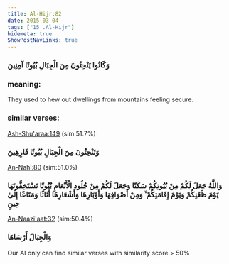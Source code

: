 ```yaml
---
title: Al-Hijr:82
date: 2015-03-04
tags: ["15 .Al-Hijr"]
hidemeta: true 
ShowPostNavLinks: true 
---
```

### وَكَانُوا يَنْحِتُونَ مِنَ الْجِبَالِ بُيُوتًا آمِنِينَ
### meaning: 
They used to hew out dwellings from mountains feeling secure.
### similar verses: 

[Ash-Shu'araa:149](/26/149) (sim:51.7%)

### وَتَنْحِتُونَ مِنَ الْجِبَالِ بُيُوتًا فَارِهِينَ

[An-Nahl:80](/16/80) (sim:51.0%)

### وَاللَّهُ جَعَلَ لَكُمْ مِنْ بُيُوتِكُمْ سَكَنًا وَجَعَلَ لَكُمْ مِنْ جُلُودِ الْأَنْعَامِ بُيُوتًا تَسْتَخِفُّونَهَا يَوْمَ ظَعْنِكُمْ وَيَوْمَ إِقَامَتِكُمْ ۙ وَمِنْ أَصْوَافِهَا وَأَوْبَارِهَا وَأَشْعَارِهَا أَثَاثًا وَمَتَاعًا إِلَىٰ حِينٍ

[An-Naazi'aat:32](/79/32) (sim:50.4%)

### وَالْجِبَالَ أَرْسَاهَا

Our AI only can find similar verses with similarity score > 50% 

